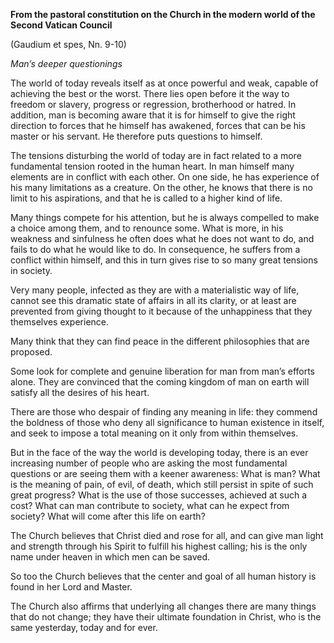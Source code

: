 

**From the pastoral constitution on the Church in the modern world of the Second Vatican Council**

(Gaudium et spes, Nn. 9-10)

_Man’s deeper questionings_

The world of today reveals itself as at once powerful and weak, capable of achieving the best or the worst. There lies open before it the way to freedom or slavery, progress or regression, brotherhood or hatred. In addition, man is becoming aware that it is for himself to give the right direction to forces that he himself has awakened, forces that can be his master or his servant. He therefore puts questions to himself.

The tensions disturbing the world of today are in fact related to a more fundamental tension rooted in the human heart. In man himself many elements are in conflict with each other. On one side, he has experience of his many limitations as a creature. On the other, he knows that there is no limit to his aspirations, and that he is called to a higher kind of life.

Many things compete for his attention, but he is always compelled to make a choice among them, and to renounce some. What is more, in his weakness and sinfulness he often does what he does not want to do, and fails to do what he would like to do. In consequence, he suffers from a conflict within himself, and this in turn gives rise to so many great tensions in society.

Very many people, infected as they are with a materialistic way of life, cannot see this dramatic state of affairs in all its clarity, or at least are prevented from giving thought to it because of the unhappiness that they themselves experience.

Many think that they can find peace in the different philosophies that are proposed.

Some look for complete and genuine liberation for man from man’s efforts alone. They are convinced that the coming kingdom of man on earth will satisfy all the desires of his heart.

There are those who despair of finding any meaning in life: they commend the boldness of those who deny all significance to human existence in itself, and seek to impose a total meaning on it only from within themselves.

But in the face of the way the world is developing today, there is an ever increasing number of people who are asking the most fundamental questions or are seeing them with a keener awareness: What is man? What is the meaning of pain, of evil, of death, which still persist in spite of such great progress? What is the use of those successes, achieved at such a cost? What can man contribute to society, what can he expect from society? What will come after this life on earth?

The Church believes that Christ died and rose for all, and can give man light and strength through his Spirit to fulfill his highest calling; his is the only name under heaven in which men can be saved.

So too the Church believes that the center and goal of all human history is found in her Lord and Master.

The Church also affirms that underlying all changes there are many things that do not change; they have their ultimate foundation in Christ, who is the same yesterday, today and for ever.

